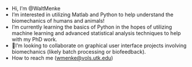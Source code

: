 - Hi, I’m @WaltMenke
- I’m interested in utilizing Matlab and Python to help understand the biomechanics of humans and animals!
- I’m currently learning the basics of Python in the hopes of utilizing machine learning and advanced statistical analysis techniques to help with my PhD work. 
- 💞I’m looking to collaborate on graphical user interface projects involving biomechanics (likely batch processing or biofeedback).
- How to reach me (wmenke@vols.utk.edu)

<!---
WaltMenke/WaltMenke is a ✨ special ✨ repository because its `README.md` (this file) appears on your GitHub profile.
You can click the Preview link to take a look at your changes.
--->
